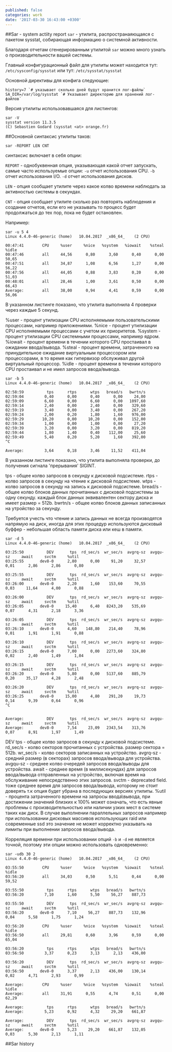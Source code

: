 ```yaml
---
published: false
categories: work
date: '2017-03-30 16:43:00 +0300'
---
```

##Sar - system actiity report
`sar` - утилита, распространаяющаяся с пакетом sysstat, собирающая информацию о системной активности.

Благодаря отчетам сгенерированным утилитой `sar` можно много узнать о производительности вашей системы.

Главный конфигурационный файл для утилиты может находится тут: `/etc/sysconfig/sysstat` или тут: `/etc/sysstat/sysstat`

Основной директивы для конфига следующие:

```
history=7 `# указывает сколько дней будут хранится лог-файлы`
SA_DIR=/var/log/sysstat `# Указывает директорию для хранений лог-файлов`
```

Версия утилиты использовавшаяся для листингов:

```
sar -V
sysstat version 11.3.5
(C) Sebastien Godard (sysstat <at> orange.fr)
```

##Основной синтаксис утилиты таков:

`sar -REPORT LEN CNT`

синтаксис включает в себя опции:

`REPORT` - однобуквенная опция, указывающая какой отчет запускать, самые часто используемые опции:
`-u` отчет использования CPU.
`-b` отчет использования I/O.
`-d` отчет использования дисков.

`LEN` - опция сообщает утилите через какое колво времени наблюдать за активностью системы в секундах.

`CNT` - опция сообщает утилите сколько раз повторять наблюдения и создание отчетов, если его не указывать то процесс будет продолжаться до тех пор, пока не будет остановлен.

Например:

```
sar -u 5 4
Linux 4.4.0-46-generic (home) 	10.04.2017 	_x86_64_	(2 CPU)

00:47:41        CPU     %user     %nice   %system   %iowait    %steal     %idle
00:47:46        all     44,56      0,80      3,60      0,40      0,00     50,65
00:47:51        all     34,87      1,08      6,56      1,27      0,00     56,22
00:47:56        all     44,05      0,88      3,83      0,20      0,00     51,03
00:48:01        all     28,46      1,00      3,61      0,50      0,00     66,43
Average:        all     38,00      0,94      4,41      0,59      0,00     56,06
```
В указанном листинге показано, что утилита выполнила 4 проверки через каждые 5 секунд.

%user - процент утилизации CPU исполняемыми пользовательскими процессами, например приложениями.
%nice - процент утилизации CPU исполняемыми процессами с учетом их приоритетов.
%system - процент утилизации CPU системными процессами, например ядром.
%iowait - процент времени в течении которого CPU простаивал в ожидании ввода/вывода.
%steal - процент времени, затраченного на принудительное ожидание виртуальным процессором или процессорами, в то время как гипервизор обслуживал другой виртуальный процессор.
%idle - процент времени в течении которого CPU простаивал и не имел запросов ввода/вывода.

```
sar -b 5
Linux 4.4.0-46-generic (home) 	10.04.2017 	_x86_64_	(2 CPU)

02:58:59          tps      rtps      wtps   bread/s   bwrtn/s
02:59:04         0,40      0,00      0,40      0,00     24,00
02:59:09         6,60      0,00      6,60      0,00   1097,60
02:59:14         2,40      0,00      2,40      0,00    329,60
02:59:19         3,40      0,00      3,40      0,00    267,20
02:59:24         2,00      0,20      1,80      1,60    976,00
02:59:29        10,20      0,00     10,20      0,00    152,00
02:59:34         1,00      0,00      1,00      0,00     27,20
02:59:39         3,20      0,00      3,20      0,00    819,20
02:59:44         1,80      1,40      0,40    112,00     25,60
02:59:49         5,40      0,20      5,20      1,60    392,00
^C

Average:         3,64      0,18      3,46     11,52    411,04
```
В указанном листинге показано, что утилита выполняла проверки, до получения сигнала 'прерывания' SIGINT.

tps - общее колво запросов в секунду к дисковой подсистеме.
rtps - колво запросов в секунду на чтение к дисковой подсистеме.
wtps - колво запросов в секунду на запись к дисковой подсистеме.
bread/s - общее колво блоков данных прочитанных с дисковой подсистемы за одну секунду. каждый блок данных эквивалентен сектору диска и имеет размер = 512b.
bwrtn/s - общее колво блоков данных записанных на утройство за секунду. 

Требуется учесть что чтение и запись данных не всегда производятся  напрямую на диск, иногда для этих процедур используются дисковый буффер - небольшая область памяти диска или кеш в памяти.

```
sar -d 5
Linux 4.4.0-46-generic (home) 	10.04.2017 	_x86_64_	(2 CPU)

03:25:50          DEV       tps  rd_sec/s  wr_sec/s  avgrq-sz  avgqu-sz     await     svctm     %util
03:25:55       dev8-0      2,80      0,00     91,20     32,57      0,01      2,86      2,86      0,80

03:25:55          DEV       tps  rd_sec/s  wr_sec/s  avgrq-sz  avgqu-sz     await     svctm     %util
03:26:00       dev8-0      2,20      1,60    153,60     70,55      0,03     11,64      4,00      0,88

03:26:00          DEV       tps  rd_sec/s  wr_sec/s  avgrq-sz  avgqu-sz     await     svctm     %util
03:26:05       dev8-0     15,40      6,40   8243,20    535,69      0,07      4,31      2,18      3,36

03:26:05          DEV       tps  rd_sec/s  wr_sec/s  avgrq-sz  avgqu-sz     await     svctm     %util
03:26:10       dev8-0      4,60    148,80    214,40     78,96      0,01      1,91      1,91      0,88

03:26:10          DEV       tps  rd_sec/s  wr_sec/s  avgrq-sz  avgqu-sz     await     svctm     %util
03:26:15       dev8-0      7,00      0,00   2273,60    324,80      0,02      2,40      1,49      1,04

03:26:15          DEV       tps  rd_sec/s  wr_sec/s  avgrq-sz  avgqu-sz     await     svctm     %util
03:26:20       dev8-0      5,80      0,00   5137,60    885,79      0,20     35,17      4,28      2,48

03:26:20          DEV       tps  rd_sec/s  wr_sec/s  avgrq-sz  avgqu-sz     await     svctm     %util
03:26:25       dev8-0     15,00      4,80    291,20     19,73      0,14      9,39      0,64      0,96
^C


Average:          DEV       tps  rd_sec/s  wr_sec/s  avgrq-sz  avgqu-sz     await     svctm     %util
Average:       dev8-0      7,54     23,09   2343,54    313,76      0,07      8,91      1,97      1,49
```

DEV
tps - общее колво запросов в секунду к дисковой подсистеме.
rd_sec/s - колво секторов прочитанных с устройства. размер сектора = 512b.
wr_sec/s - колво секторов записанных на устройство.
avgrq-sz - средний размер (в секторах) запросов ввода/вывода для устройства.
avgqu-sz - среднее колво очередей запросов ввода/выводы для устройства.
await - среднее время (в миллисекундах) для запросов ввода/вывода отправленных на устройство, включая время на обслуживание непосредственно этих запросов.
svctm - deprecated field. тоже среднее время для запросов ввода/вывода, которому не стоит доверять т.к опция будет убрана в последующих версиях утилиты.
%util - процента затраченного времени на запросы ввода\вывода, при достижении значений близких к 100% может означать, что есть явные проблемы с производительностью или наличии узких мест в системе таких как диск. В случае выполнении параллельных запросов например при использовании дисковых массивов использующих raid или современные ssd это значение не может корректно указывать на лимиты при выполнении запросов ввода/вывода.

Корреляция времени при использовании опций `-b` и `-d` не является точной, поэтому эти опции можно использовать одновременно:

```
sar -udb 30 2
Linux 4.4.0-46-generic (home) 	10.04.2017 	_x86_64_	(2 CPU)

03:55:50        CPU     %user     %nice   %system   %iowait    %steal     %idle
03:56:20        all     34,03      0,50      5,51      0,44      0,00     59,52

03:55:50          tps      rtps      wtps   bread/s   bwrtn/s
03:56:20         7,10      1,60      5,50     56,27    887,73

03:55:50          DEV       tps  rd_sec/s  wr_sec/s  avgrq-sz  avgqu-sz     await     svctm     %util
03:56:20       dev8-0      7,10     56,27    887,73    132,96      0,04      5,58      1,75      1,24

03:56:20        CPU     %user     %nice   %system   %iowait    %steal     %idle
03:56:50        all     29,81      0,60      3,96      0,59      0,00     65,04

03:56:20          tps      rtps      wtps   bread/s   bwrtn/s
03:56:50         3,37      0,23      3,13      2,13    436,00

03:56:20          DEV       tps  rd_sec/s  wr_sec/s  avgrq-sz  avgqu-sz     await     svctm     %util
03:56:50       dev8-0      3,37      2,13    436,00    130,14      0,02      4,71      2,93      0,99

Average:        CPU     %user     %nice   %system   %iowait    %steal     %idle
Average:        all     31,91      0,55      4,74      0,51      0,00     62,29

Average:          tps      rtps      wtps   bread/s   bwrtn/s
Average:         5,23      0,92      4,32     29,20    661,87

Average:          DEV       tps  rd_sec/s  wr_sec/s  avgrq-sz  avgqu-sz     await     svctm     %util
Average:       dev8-0      5,23     29,20    661,87    132,05      0,03      5,30      2,13      1,11
```

##Sar history